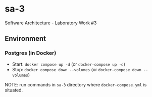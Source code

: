 # sa-3

Software Architecture - Laboratory Work #3

## Environment

### Postgres (in Docker)
- Start: `docker compose up -d` (or `docker-compose up -d`)
- Stop: `docker compose down --volumes` (or `docker-compose down --volumes`)

NOTE: run commands in `sa-3` directory where `docker-compose.yml` is situated.

